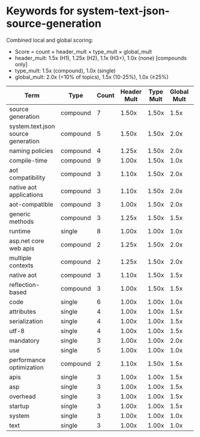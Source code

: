 # Keywords for system-text-json-source-generation

Combined local and global scoring:
- Score = count × header_mult × type_mult × global_mult
- header_mult: 1.5x (H1), 1.25x (H2), 1.1x (H3+), 1.0x (none) [compounds only]
- type_mult: 1.5x (compound), 1.0x (single)
- global_mult: 2.0x (<10% of topics), 1.5x (10-25%), 1.0x (≥25%)

| Term | Type | Count | Header Mult | Type Mult | Global Mult | Score |
|------|------|-------|-------------|-----------|-------------|-------|
| source generation | compound | 7 | 1.50x | 1.50x | 1.5x | 23.625 |
| system.text.json source generation | compound | 5 | 1.50x | 1.50x | 2.0x | 22.500 |
| naming policies | compound | 4 | 1.25x | 1.50x | 2.0x | 15.000 |
| compile-time | compound | 9 | 1.00x | 1.50x | 1.0x | 13.500 |
| aot compatibility | compound | 3 | 1.10x | 1.50x | 2.0x | 9.900 |
| native aot applications | compound | 3 | 1.10x | 1.50x | 2.0x | 9.900 |
| aot-compatible | compound | 3 | 1.00x | 1.50x | 2.0x | 9.000 |
| generic methods | compound | 3 | 1.25x | 1.50x | 1.5x | 8.438 |
| runtime | single | 8 | 1.00x | 1.00x | 1.0x | 8.000 |
| asp.net core web apis | compound | 2 | 1.25x | 1.50x | 2.0x | 7.500 |
| multiple contexts | compound | 2 | 1.25x | 1.50x | 2.0x | 7.500 |
| native aot | compound | 3 | 1.10x | 1.50x | 1.5x | 7.425 |
| reflection-based | compound | 3 | 1.00x | 1.50x | 1.5x | 6.750 |
| code | single | 6 | 1.00x | 1.00x | 1.0x | 6.000 |
| attributes | single | 4 | 1.00x | 1.00x | 1.5x | 6.000 |
| serialization | single | 4 | 1.00x | 1.00x | 1.5x | 6.000 |
| utf-8 | single | 4 | 1.00x | 1.00x | 1.5x | 6.000 |
| mandatory | single | 3 | 1.00x | 1.00x | 2.0x | 6.000 |
| use | single | 5 | 1.00x | 1.00x | 1.0x | 5.000 |
| performance optimization | compound | 2 | 1.10x | 1.50x | 1.5x | 4.950 |
| apis | single | 3 | 1.00x | 1.00x | 1.5x | 4.500 |
| asp | single | 3 | 1.00x | 1.00x | 1.5x | 4.500 |
| overhead | single | 3 | 1.00x | 1.00x | 1.5x | 4.500 |
| startup | single | 3 | 1.00x | 1.00x | 1.5x | 4.500 |
| system | single | 3 | 1.00x | 1.00x | 1.0x | 3.000 |
| text | single | 3 | 1.00x | 1.00x | 1.0x | 3.000 |
